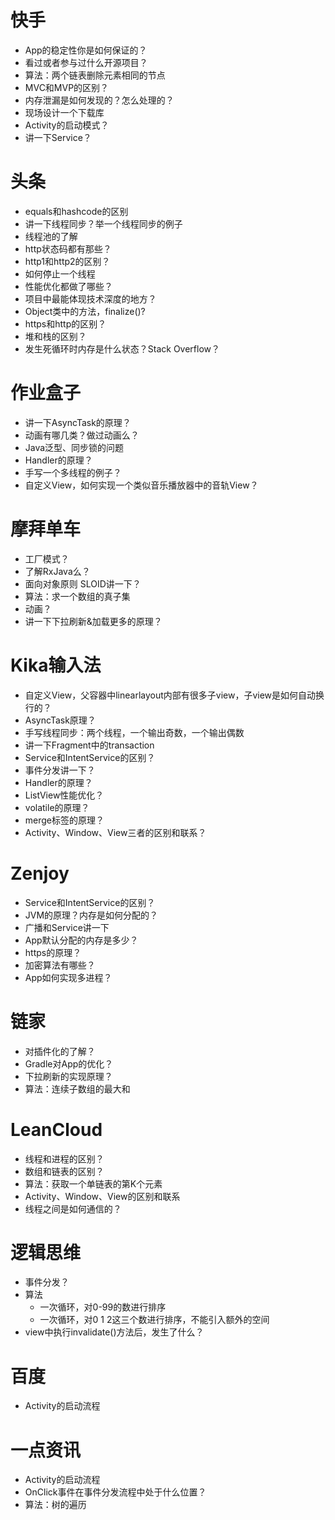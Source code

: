 # 快手

- App的稳定性你是如何保证的？
- 看过或者参与过什么开源项目？
- 算法：两个链表删除元素相同的节点
- MVC和MVP的区别？
- 内存泄漏是如何发现的？怎么处理的？
- 现场设计一个下载库
- Activity的启动模式？
- 讲一下Service？

# 头条

- equals和hashcode的区别
- 讲一下线程同步？举一个线程同步的例子
- 线程池的了解
- http状态码都有那些？
- http1和http2的区别？
- 如何停止一个线程
- 性能优化都做了哪些？
- 项目中最能体现技术深度的地方？
- Object类中的方法，finalize()?
- https和http的区别？
- 堆和栈的区别？
- 发生死循环时内存是什么状态？Stack Overflow？

# 作业盒子

- 讲一下AsyncTask的原理？
- 动画有哪几类？做过动画么？
- Java泛型、同步锁的问题
- Handler的原理？
- 手写一个多线程的例子？
- 自定义View，如何实现一个类似音乐播放器中的音轨View？

# 摩拜单车

- 工厂模式？
- 了解RxJava么？
- 面向对象原则 SLOID讲一下？
- 算法：求一个数组的真子集
- 动画？
- 讲一下下拉刷新&加载更多的原理？

# Kika输入法

- 自定义View，父容器中linearlayout内部有很多子view，子view是如何自动换行的？
- AsyncTask原理？
- 手写线程同步：两个线程，一个输出奇数，一个输出偶数
- 讲一下Fragment中的transaction
- Service和IntentService的区别？
- 事件分发讲一下？
- Handler的原理？
- ListView性能优化？
- volatile的原理？
- merge标签的原理？
- Activity、Window、View三者的区别和联系？

# Zenjoy

- Service和IntentService的区别？
- JVM的原理？内存是如何分配的？
- 广播和Service讲一下
- App默认分配的内存是多少？
- https的原理？
- 加密算法有哪些？
- App如何实现多进程？

# 链家

- 对插件化的了解？
- Gradle对App的优化？
- 下拉刷新的实现原理？
- 算法：连续子数组的最大和

# LeanCloud

- 线程和进程的区别？
- 数组和链表的区别？
- 算法：获取一个单链表的第K个元素
- Activity、Window、View的区别和联系
- 线程之间是如何通信的？

# 逻辑思维

- 事件分发？
- 算法
	- 一次循环，对0-99的数进行排序
	- 一次循环，对0 1 2这三个数进行排序，不能引入额外的空间
- view中执行invalidate()方法后，发生了什么？

# 百度

- Activity的启动流程

# 一点资讯

- Activity的启动流程
- OnClick事件在事件分发流程中处于什么位置？
- 算法：树的遍历   